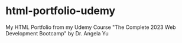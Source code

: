 # html-portfolio-udemy
My HTML Portfolio from my Udemy Course "The Complete 2023 Web Development Bootcamp"  by Dr. Angela Yu
